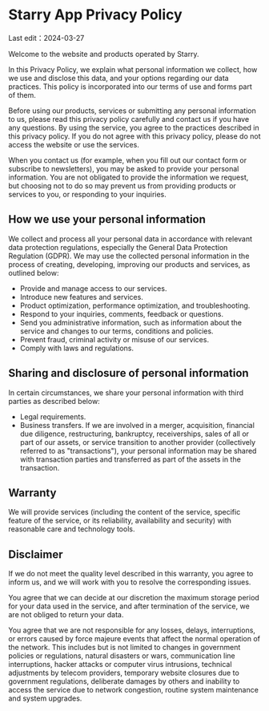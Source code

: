 # Starry App Privacy Policy

Last edit：2024-03-27

Welcome to the website and products operated by Starry.

In this Privacy Policy, we explain what personal information we collect, how we use and disclose this data, and your options regarding our data practices. This policy is incorporated into our terms of use and forms part of them. 

Before using our products, services or submitting any personal information to us, please read this privacy policy carefully and contact us if you have any questions. By using the service, you agree to the practices described in this privacy policy. If you do not agree with this privacy policy, please do not access the website or use the services.

When you contact us (for example, when you fill out our contact form or subscribe to newsletters), you may be asked to provide your personal information. You are not obligated to provide the information we request, but choosing not to do so may prevent us from providing products or services to you, or responding to your inquiries.

## How we use your personal information

We collect and process all your personal data in accordance with relevant data protection regulations, especially the General Data Protection Regulation (GDPR). We may use the collected personal information in the process of creating, developing, improving our products and services, as outlined below:

- Provide and manage access to our services.
- Introduce new features and services.
- Product optimization, performance optimization, and troubleshooting.
- Respond to your inquiries, comments, feedback or questions.
- Send you administrative information, such as information about the service and changes to our terms, conditions and policies.
- Prevent fraud, criminal activity or misuse of our services.
- Comply with laws and regulations.

## Sharing and disclosure of personal information

In certain circumstances, we share your personal information with third parties as described below:

- Legal requirements.
- Business transfers. If we are involved in a merger, acquisition, financial due diligence, restructuring, bankruptcy, receiverships, sales of all or part of our assets, or service transition to another provider (collectively referred to as "transactions"), your personal information may be shared with transaction parties and transferred as part of the assets in the transaction. 

## Warranty

We will provide services (including the content of the service, specific feature of the service, or its reliability, availability and security) with reasonable care and technology tools.

## Disclaimer

If we do not meet the quality level described in this warranty, you agree to inform us, and we will work with you to resolve the corresponding issues.

You agree that we can decide at our discretion the maximum storage period for your data used in the service, and after termination of the service, we are not obliged to return your data. 

You agree that we are not responsible for any losses, delays, interruptions, or errors caused by force majeure events that affect the normal operation of the network. This includes but is not limited to changes in government policies or regulations, natural disasters or wars, communication line interruptions, hacker attacks or computer virus intrusions, technical adjustments by telecom providers, temporary website closures due to government regulations, deliberate damages by others and inability to access the service due to network congestion, routine system maintenance and system upgrades. 